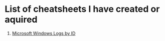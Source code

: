 # List of cheatsheets I have created or aquired  

1. [Microsoft Windows Logs by ID](WindowsEventIDs.md)
